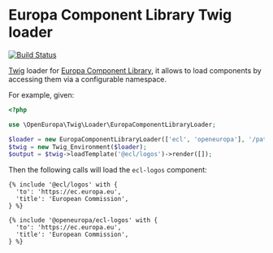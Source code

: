 # Europa Component Library Twig loader
[![Build Status](https://drone.fpfis.eu/api/badges/openeuropa/ecl-twig-loader/status.svg)](https://drone.fpfis.eu/openeuropa/ecl-twig-loader/)

[Twig](http://twig.sensiolabs.org) loader for [Europa Component Library](https://github.com/ec-europa/europa-component-library),
it allows to load components by accessing them via a configurable namespace.
 
For example, given:

```php
<?php

use \OpenEuropa\Twig\Loader\EuropaComponentLibraryLoader;

$loader = new EuropaComponentLibraryLoader(['ecl', 'openeuropa'], '/path/to/components', '/root');
$twig = new Twig_Environment($loader);
$output = $twig->loadTemplate('@ecl/logos')->render([]);
```

Then the following calls will load the `ecl-logos` component:

```twig
{% include '@ecl/logos' with {
  'to': 'https://ec.europa.eu',
  'title': 'European Commission',
} %}
```

```twig
{% include '@openeuropa/ecl-logos' with {
  'to': 'https://ec.europa.eu',
  'title': 'European Commission',
} %}
```
